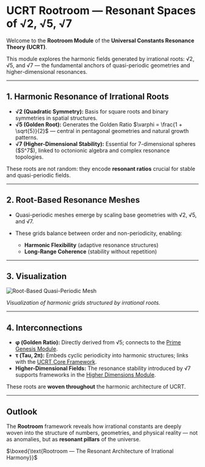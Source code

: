 # UCRT Rootroom — Resonant Spaces of √2, √5, √7

Welcome to the **Rootroom Module** of the **Universal Constants Resonance Theory (UCRT)**.

This module explores the harmonic fields generated by irrational roots: √2, √5, and √7 — the fundamental anchors of quasi-periodic geometries and higher-dimensional resonances.

---

## 1. Harmonic Resonance of Irrational Roots

* **√2 (Quadratic Symmetry):** Basis for square roots and binary symmetries in spatial structures.
* **√5 (Golden Root):** Generates the Golden Ratio \$\varphi = \frac{1 + \sqrt{5}}{2}\$ — central in pentagonal geometries and natural growth patterns.
* **√7 (Higher-Dimensional Stability):** Essential for 7-dimensional spheres (\$S^7\$), linked to octonionic algebra and complex resonance topologies.

These roots are not random: they encode **resonant ratios** crucial for stable and quasi-periodic fields.

---

## 2. Root-Based Resonance Meshes

* Quasi-periodic meshes emerge by scaling base geometries with √2, √5, and √7.
* These grids balance between order and non-periodicity, enabling:

  * **Harmonic Flexibility** (adaptive resonance structures)
  * **Long-Range Coherence** (stability without repetition)

---

## 3. Visualization

![Root-Based Quasi-Periodic Mesh](../UCRT_VISUALS/root_mesh_grid.png)

*Visualization of harmonic grids structured by irrational roots.*

---

## 4. Interconnections

* **φ (Golden Ratio):** Directly derived from √5; connects to the [Prime Genesis Module](../UCRT_PRIME_GENESIS/README.md).
* **τ (Tau, 2π):** Embeds cyclic periodicity into harmonic structures; links with the [UCRT Core Framework](../UCRT_CORE/README.md).
* **Higher-Dimensional Fields:** The resonance stability introduced by √7 supports frameworks in the [Higher Dimensions Module](../UCRT_HIGHER_DIMENSIONS/README.md).

These roots are **woven throughout** the harmonic architecture of UCRT.

---

## Outlook

The **Rootroom** framework reveals how irrational constants are deeply woven into the structure of numbers, geometries, and physical reality — not as anomalies, but as **resonant pillars** of the universe.

\$\boxed{\text{Rootroom — The Resonant Architecture of Irrational Harmony}}\$
